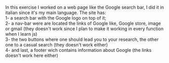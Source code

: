 In this exercise I worked on a web page like the Google search bar, I did it in italian since it's my main language.
The site has:<br>
1- a search bar with the Google logo on top of it;<br>
2- a nav-bar were are located the links of Google like, Google store, image or gmail (they doesn't work since I plan to make it working in every function when I learn js)<br>
3- the two buttons where one should lead you to your research, the other one to a casual search (they doesn't work either)<br>
4- and last, a footer wich contains information about Google (the links doesn't work here either)
